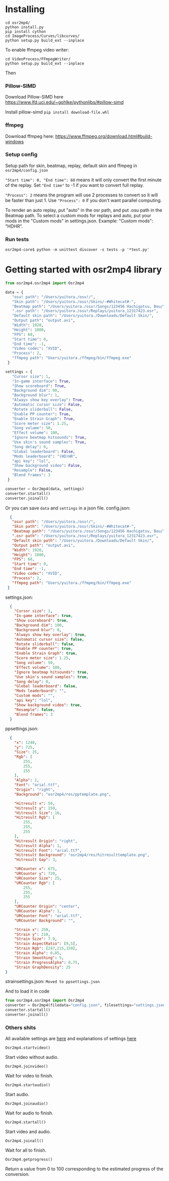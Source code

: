 # Installing
```
cd osr2mp4/
python install.py
pip install cython
cd ImageProcess/Curves/libcurves/
python setup.py build_ext --inplace
```

To enable ffmpeg video writer:
```
cd VideoProcess/FFmpegWriter/
python setup.py build_ext --inplace
```


Then

### Pillow-SIMD
Download Pillow-SIMD here
https://www.lfd.uci.edu/~gohlke/pythonlibs/#pillow-simd

Install pillow-simd
`pip install download-file.whl`

### ffmpeg
Download ffmpeg here:
https://www.ffmpeg.org/download.html#build-windows


### Setup config
Setup path for skin, beatmap, replay, default skin and ffmpeg in `osr2mp4/config.json`


`"Start time": 0, "End time": 60` means it will only convert the first minute of the replay.
Set `"End time"` to -1 if you want to convert full replay.

`"Process": 2` means the program will use 2 processes to convert so it will be faster than just 1.
Use `"Process": 0` if you don't want parallel computing.

To render an auto replay, put "auto" in the osr path, and put .osu path in the Beatmap path.
To select a custom mods for replays and auto, put your mods in the "Custom mods" in settings.json. Example: "Custom mods": "HDHR".

### Run tests
```
osr2mp4-core$ python -m unittest discover -s tests -p '*test.py'
```


# Getting started with osr2mp4 library
```python
from osr2mp4.osr2mp4 import Osr2mp4

data = {
   "osu! path": "/Users/yuitora./osu!/",
   "Skin path": "/Users/yuitora./osu!/Skins/-#Whitecat#-",
   "Beatmap path": "/Users/yuitora./osu!/Songs/123456 Hachigatsu, Bou/",
   ".osr path": "/Users/yuitora./osu!/Replays/yuitora_12317423.osr",
   "Default skin path": "/Users/yuitora./Downloads/Default Skin/",
   "Output path": "output.avi",
   "Width": 1920,
   "Height": 1080,
   "FPS": 60,
   "Start time": 0,
   "End time": -1,
   "Video codec": "XVID",
   "Process": 2,
   "ffmpeg path": "Users/yuitora./ffmpeg/bin/ffmpeg.exe"
 }

settings = {
   "Cursor size": 1,
   "In-game interface": True,
   "Show scoreboard": True,
   "Background dim": 90,
   "Background blur": 1,
   "Always show key overlay": True,
   "Automatic cursor size": False,
   "Rotate sliderball": False,
   "Enable PP counter": True,
   "Enable Strain Graph": True,
   "Score meter size": 1.25,
   "Song volume": 50,
   "Effect volume": 100,
   "Ignore beatmap hitsounds": True,
   "Use skin's sound samples": True,
   "Song delay": 0,
   "Global leaderboard": False,
   "Mods leaderboard": "(HD)HR",
   "api key": "lol",
   "Show background video": False,
   "Resample": False,
   "Blend frames": 3
 }

converter = Osr2mp4(data, settings)
converter.startall()
converter.joinall()
```
 
 Or you can save `data` and `settings` in a json file.
 config.json:
```json
  {
   "osu! path": "/Users/yuitora./osu!/",
   "Skin path": "/Users/yuitora./osu!/Skins/-#Whitecat#-",
   "Beatmap path": "/Users/yuitora./osu!/Songs/123456 Hachigatsu, Bou/",
   ".osr path": "/Users/yuitora./osu!/Replays/yuitora_12317423.osr",
   "Default skin path": "/Users/yuitora./Downloads/Default Skin/",
   "Output path": "output.avi",
   "Width": 1920,
   "Height": 1080,
   "FPS": 60,
   "Start time": 0,
   "End time": -1,
   "Video codec": "XVID",
   "Process": 2,
   "ffmpeg path": "Users/yuitora./ffmpeg/bin/ffmpeg.exe"
 }
```
 
 settings.json:
```json
  {
    "Cursor size": 1,
    "In-game interface": true,
    "Show scoreboard": true,
    "Background dim": 100,
    "Background blur": 0,
    "Always show key overlay": true,
    "Automatic cursor size": false,
    "Rotate sliderball": false,
    "Enable PP counter": true,
    "Enable Strain Graph": true,
    "Score meter size": 1.25,
    "Song volume": 50,
    "Effect volume": 100,
    "Ignore beatmap hitsounds": true,
    "Use skin's sound samples": true,
    "Song delay": 0,
    "Global leaderboard": false,
    "Mods leaderboard": "",
    "Custom mods": "",
    "api key": "lol",
    "Show background video": true,
    "Resample": false,
    "Blend frames": 3
  }
```

 ppsettings.json:
```json
  {
    "x": 1240,
    "y": 725,
    "Size": 25,
    "Rgb": [
        255,
        255,
        255
    ],
    "Alpha": 1,
    "Font": "arial.ttf",
    "Origin": "right",
    "Background": "osr2mp4/res/pptemplate.png",

    "Hitresult x": 50,
    "Hitresult y": 150,
    "Hitresult Size": 16,
    "Hitresult Rgb": [
        255,
        255,
        255
    ],
    "Hitresult Origin": "right",
    "Hitresult Alpha": 1,
    "Hitresult Font": "arial.ttf",
    "Hitresult Background": "osr2mp4/res/hitresulttemplate.png",
    "Hitresult Gap": 3,

    "URCounter x": 675,
    "URCounter y": 720,
    "URCounter Size": 25,
    "URCounter Rgb": [
        255,
        255,
        255
    ],
    "URCounter Origin": "center",
    "URCounter Alpha": 1,
    "URCounter Font": "arial.ttf",
    "URCounter Background": "",

    "Strain x": 250,
    "Strain y": 210,
    "Strain Size": 7.9,
    "Strain AspectRatio": [9,5],
    "Strain Rgb": [247,215,159],
    "Strain Alpha": 0.85,
    "Strain Smoothing": 5,
    "Strain ProgressAlpha": 0.75,
    "Strain GraphDensity": 25
}
```

strainsettings.json:
``` Moved to ppsettings.json ```
 
 And to load it in code
```python
from osr2mp4.osr2mp4 import Osr2mp4
converter = Osr2mp4(filedata="config.json", filesettings="settings.json")
converter.startall()
converter.joinall()
```

 ### Others shits
 All available settings are [here](https://github.com/uyitroa/osr2mp4-core/blob/master/osr2mp4/global_var.py#L6) and explanations of settings [here](https://github.com/uyitroa/osr2mp4-app/blob/master/langs/en/tooltips.json)
 
 
 
 `Osr2mp4.startvideo()`
 
 Start video without audio.
 
 `Osr2mp4.joinvideo()`
 
 Wait for video to finish.
 
 `Osr2mp4.startaudio()`
 
 Start audio.
 
 `Osr2mp4.joinaudio()`
 
 Wait for audio to finish.
 
 `Osr2mp4.startall()`
 
 Start video and audio.
 
 `Osr2mp4.joinall()`
 
 Wait for all to finish.
 
 `Osr2mp4.getprogress()`
 
 Return a value from 0 to 100 corresponding to the estimated progress of the conversion.
